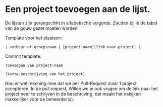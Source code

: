 # Een project toevoegen aan de lijst. 

De lijsten zijn gerangschikt in alfabetische volgorde. 
Zouden bij in de tabel van de gouw gezet moeten worden. 

Template voor het plaatsen:
```
| autheur-of-groepsnaam | [project-naam](link-naar-project) |
``` 

Commit template: 

```
Toevoegen van project-naam

(korte-beschrijving van het project)
```

Hou er wel rekening mee dat we per Pull-Request maar 1 project accepteren. 
In de pull request, Willen we je ook vragen om de link naar het project neer te schrijven in de beschrijving. 
dat maakt het nakijken makkelijker voor de beheerder(s). 